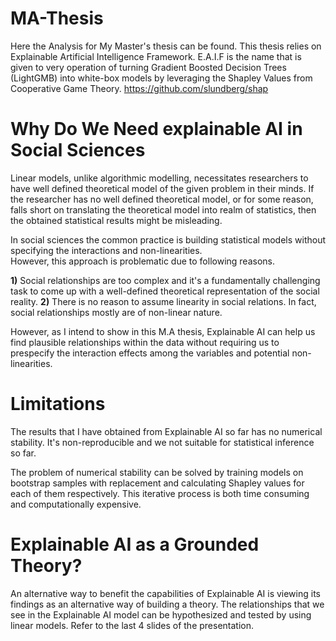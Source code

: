 # MA-Thesis
Here the Analysis for My Master's thesis can be found. 
This thesis relies on Explainable Artificial Intelligence Framework. E.A.I.F is the name that is given to very operation of
turning Gradient Boosted Decision Trees (LightGMB) into white-box models by leveraging the Shapley Values from Cooperative Game Theory.
https://github.com/slundberg/shap

# Why Do We Need explainable AI in Social Sciences
Linear models, unlike algorithmic modelling, necessitates researchers to have well defined theoretical model of the given problem in their minds. If the researcher has no well defined theoretical model, or for some reason, falls short on translating the theoretical model into realm of statistics, then the obtained statistical results might be misleading.

In social sciences the common practice is building statistical models without specifying the interactions and non-linearities.  
However, this approach is problematic due to following reasons. 


**1)** Social relationships are too complex and it's a fundamentally challenging task to come up with a well-defined theoretical representation of the social reality.
**2)** There is no reason to assume linearity in social relations. In fact, social relationships mostly are of non-linear nature.

However, as I intend to show in this M.A thesis, Explainable AI can help us find plausible relationships within the data without requiring us to prespecify the interaction effects among the variables and potential non-linearities. 

# Limitations

The results that I have obtained from Explainable AI so far has no numerical stability. It's non-reproducible and we not suitable for statistical inference so far. 

The problem of numerical stability can be solved by training models on bootstrap samples with replacement and calculating Shapley values for each of them respectively. This iterative process is both time consuming and computationally expensive. 

# Explainable AI as a Grounded Theory?

An alternative way to benefit the capabilities of Explainable AI is viewing its findings as an alternative way of building a theory. The relationships that we see in the Explainable AI model can be hypothesized and tested by using linear models. Refer to the last 4 slides of the presentation.


 

